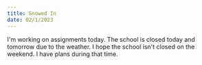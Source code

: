 ```yaml
---
title: Snowed In
date: 02/1/2023
---
```


I'm working on assignments today. The school is closed today and tomorrow due to the weather. 
I hope the school isn't closed on the weekend. I have plans during that time.
